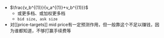 - $\frac{v_b^{(1)}}{v_a^{(1)}+v_b^{(1)}}$
  - 或更多档、或加权更多档
  - `bid size, ask size`
- 对[[price-targets]] mid price有一定预测作用，但一般靠这个不足以赚钱，因为谁都知道，不够打赢手续费等
